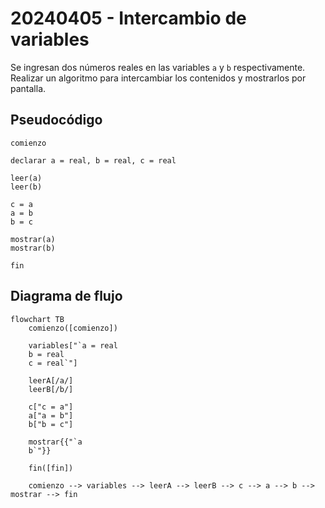 # 20240405 - Intercambio de variables
Se ingresan dos números reales en las variables `a` y `b` respectivamente. Realizar un algoritmo para intercambiar los contenidos y mostrarlos por pantalla.

## Pseudocódigo
```
comienzo

declarar a = real, b = real, c = real

leer(a)
leer(b)

c = a
a = b
b = c

mostrar(a)
mostrar(b)

fin
```

## Diagrama de flujo
```mermaid
flowchart TB
	comienzo([comienzo])

	variables["`a = real
	b = real
	c = real`"]

	leerA[/a/]
	leerB[/b/]
	
	c["c = a"]
	a["a = b"]
	b["b = c"]

	mostrar{{"`a
	b`"}}
	
	fin([fin])

	comienzo --> variables --> leerA --> leerB --> c --> a --> b --> mostrar --> fin
```